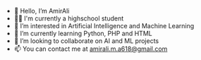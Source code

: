 - 👋 Hello, I’m AmirAli
- 👨‍🎓 I'm currently a highschool student
- 👀 I’m interested in Artificial Intelligence and Machine Learning
- 🌱 I’m currently learning Python, PHP and HTML
- 💞️ I’m looking to collaborate on AI and ML projects
- 📫 You can contact me at [amirali.m.a618@gmail.com](mailto:amirali.m.a618@gmail.com)

<!---
AmirAliMA618/AmirAliMA618 is a ✨ special ✨ repository because its `README.md` (this file) appears on your GitHub profile.
You can click the Preview link to take a look at your changes.
--->
